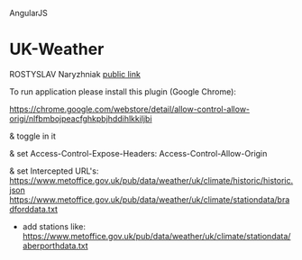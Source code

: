 
AngularJS
# UK-Weather 
ROSTYSLAV Naryzhniak
<a href="https://luchikross.github.io/UK-Weather-AngularJS/app" target="_blank">public link</a>

To run application please install this plugin (Google Chrome):

https://chrome.google.com/webstore/detail/allow-control-allow-origi/nlfbmbojpeacfghkpbjhddihlkkiljbi

&
toggle in it

& 
set Access-Control-Expose-Headers:
Access-Control-Allow-Origin

&
set Intercepted URL's:
https://www.metoffice.gov.uk/pub/data/weather/uk/climate/historic/historic.json
https://www.metoffice.gov.uk/pub/data/weather/uk/climate/stationdata/bradforddata.txt

+ add stations like:
https://www.metoffice.gov.uk/pub/data/weather/uk/climate/stationdata/aberporthdata.txt
